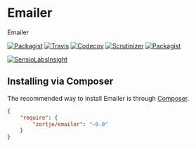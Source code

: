 # Emailer

Emailer

[![Packagist](https://img.shields.io/packagist/v/zortje/emailer.svg?style=flat)](https://packagist.org/packages/zortje/emailer)
[![Travis](https://img.shields.io/travis/zortje/emailer.svg?style=flat)](https://travis-ci.org/zortje/emailer)
[![Codecov](https://img.shields.io/codecov/c/github/zortje/emailer.svg)](https://codecov.io/github/zortje/emailer)
[![Scrutinizer](https://img.shields.io/scrutinizer/g/zortje/emailer.svg?style=flat)](https://scrutinizer-ci.com/g/zortje/emailer/?branch=master)
[![Packagist](https://img.shields.io/packagist/dt/zortje/emailer.svg?style=flat)](https://packagist.org/packages/zortje/emailer)

[![SensioLabsInsight](https://insight.sensiolabs.com/projects/87d6fafa-a26b-4c33-86da-99b596c9d221/big.png)](https://insight.sensiolabs.com/projects/87d6fafa-a26b-4c33-86da-99b596c9d221)

## Installing via Composer

The recommended way to install Emailer is through [Composer](https://getcomposer.org/).

```JSON
{
    "require": {
        "zortje/emailer": "~0.0"
    }
}
```
